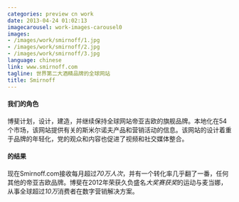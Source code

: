 ```yaml
---
categories: preview cn work
date: 2013-04-24 01:02:13
imagecarousel: work-images-carousel0
images:
- /images/work/smirnoff/1.jpg
- /images/work/smirnoff/2.jpg
- /images/work/smirnoff/3.jpg
language: chinese
link: www.smirnoff.com
tagline: 世界第二大酒精品牌的全球网站
title: Smirnoff
---
```


#### 我们的角色
博斐计划，设计，建造，并继续保持全球网站帝亚吉欧的旗舰品牌。本地化在54个市场，该网站提供有关的斯米尔诺夫产品和营销活动的信息。该网站的设计着重于品牌的年轻化，党的观众和内容也促进了视频和社交媒体整合。

#### 的结果
现在Smirnoff.com接收每月超过*70万人次*，并有一个转化率几乎翻了一番，任何其他的帝亚吉欧品牌。博斐在2012年荣获久负盛名*大奖赛获奖*的运动与麦当娜，从事全球超过*10万*消费者在数字营销解决方案。